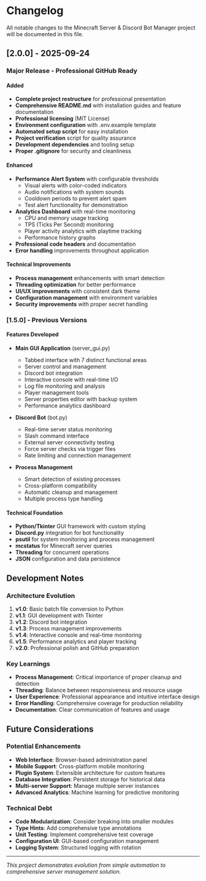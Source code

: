 # Changelog

All notable changes to the Minecraft Server & Discord Bot Manager project will be documented in this file.

## [2.0.0] - 2025-09-24

### Major Release - Professional GitHub Ready

#### Added
- **Complete project restructure** for professional presentation
- **Comprehensive README.md** with installation guides and feature documentation
- **Professional licensing** (MIT License)
- **Environment configuration** with .env.example template
- **Automated setup script** for easy installation
- **Project verification** script for quality assurance
- **Development dependencies** and tooling setup
- **Proper .gitignore** for security and cleanliness

#### Enhanced
- **Performance Alert System** with configurable thresholds
  - Visual alerts with color-coded indicators
  - Audio notifications with system sounds
  - Cooldown periods to prevent alert spam
  - Test alert functionality for demonstration
- **Analytics Dashboard** with real-time monitoring
  - CPU and memory usage tracking
  - TPS (Ticks Per Second) monitoring
  - Player activity analytics with playtime tracking
  - Performance history graphs
- **Professional code headers** and documentation
- **Error handling** improvements throughout application

#### Technical Improvements
- **Process management** enhancements with smart detection
- **Threading optimization** for better performance
- **UI/UX improvements** with consistent dark theme
- **Configuration management** with environment variables
- **Security improvements** with proper secret handling

### [1.5.0] - Previous Versions

#### Features Developed
- **Main GUI Application** (server_gui.py)
  - Tabbed interface with 7 distinct functional areas
  - Server control and management
  - Discord bot integration
  - Interactive console with real-time I/O
  - Log file monitoring and analysis
  - Player management tools
  - Server properties editor with backup system
  - Performance analytics dashboard

- **Discord Bot** (bot.py)
  - Real-time server status monitoring
  - Slash command interface
  - External server connectivity testing
  - Force server checks via trigger files
  - Rate limiting and connection management

- **Process Management**
  - Smart detection of existing processes
  - Cross-platform compatibility
  - Automatic cleanup and management
  - Multiple process type handling

#### Technical Foundation
- **Python/Tkinter** GUI framework with custom styling
- **Discord.py** integration for bot functionality
- **psutil** for system monitoring and process management
- **mcstatus** for Minecraft server queries
- **Threading** for concurrent operations
- **JSON** configuration and data persistence

## Development Notes

### Architecture Evolution
1. **v1.0**: Basic batch file conversion to Python
2. **v1.1**: GUI development with Tkinter
3. **v1.2**: Discord bot integration
4. **v1.3**: Process management improvements
5. **v1.4**: Interactive console and real-time monitoring
6. **v1.5**: Performance analytics and player tracking
7. **v2.0**: Professional polish and GitHub preparation

### Key Learnings
- **Process Management**: Critical importance of proper cleanup and detection
- **Threading**: Balance between responsiveness and resource usage
- **User Experience**: Professional appearance and intuitive interface design
- **Error Handling**: Comprehensive coverage for production reliability
- **Documentation**: Clear communication of features and usage

## Future Considerations

### Potential Enhancements
- **Web Interface**: Browser-based administration panel
- **Mobile Support**: Cross-platform mobile monitoring
- **Plugin System**: Extensible architecture for custom features
- **Database Integration**: Persistent storage for historical data
- **Multi-server Support**: Manage multiple server instances
- **Advanced Analytics**: Machine learning for predictive monitoring

### Technical Debt
- **Code Modularization**: Consider breaking into smaller modules
- **Type Hints**: Add comprehensive type annotations
- **Unit Testing**: Implement comprehensive test coverage
- **Configuration UI**: GUI-based configuration management
- **Logging System**: Structured logging with rotation

---

*This project demonstrates evolution from simple automation to comprehensive server management solution.*